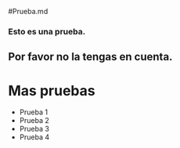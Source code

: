 #Prueba.md

### Esto es una prueba.
## Por favor no la tengas en cuenta.
# Mas pruebas
* Prueba 1
* Prueba 2
* Prueba 3
* Prueba 4

